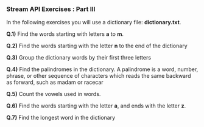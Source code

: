 ### Stream API Exercises : Part III
In the following exercises you will use a dictionary file: **dictionary.txt**.

**Q.1)** Find the words starting with letters **a** to **m**.

**Q.2)** Find the words starting with the letter **n** to the end of the dictionary

**Q.3)** Group the dictionary words by their first three letters

**Q.4)** Find the palindromes in the dictionary. A palindrome is a word, number, phrase, or other
sequence of characters which reads the same backward as forward, such as madam or racecar

**Q.5)** Count the vowels used in words.

**Q.6)** Find the words starting with the letter **a**, and ends with the letter **z**.

**Q.7)** Find the longest word in the dictionary

